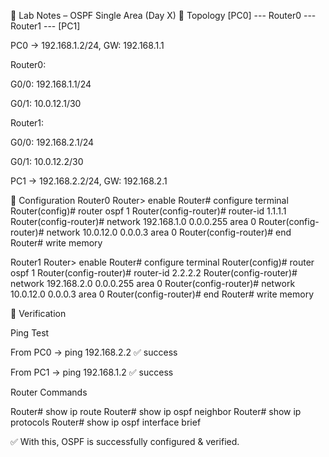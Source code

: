 🧪 Lab Notes – OSPF Single Area (Day X)
🔹 Topology
[PC0] --- Router0 --- Router1 --- [PC1]


PC0 → 192.168.1.2/24, GW: 192.168.1.1

Router0:

G0/0: 192.168.1.1/24

G0/1: 10.0.12.1/30

Router1:

G0/0: 192.168.2.1/24

G0/1: 10.0.12.2/30

PC1 → 192.168.2.2/24, GW: 192.168.2.1

🔹 Configuration
Router0
Router> enable
Router# configure terminal
Router(config)# router ospf 1
Router(config-router)# router-id 1.1.1.1
Router(config-router)# network 192.168.1.0 0.0.0.255 area 0
Router(config-router)# network 10.0.12.0 0.0.0.3 area 0
Router(config-router)# end
Router# write memory

Router1
Router> enable
Router# configure terminal
Router(config)# router ospf 1
Router(config-router)# router-id 2.2.2.2
Router(config-router)# network 192.168.2.0 0.0.0.255 area 0
Router(config-router)# network 10.0.12.0 0.0.0.3 area 0
Router(config-router)# end
Router# write memory

🔹 Verification

Ping Test

From PC0 → ping 192.168.2.2 ✅ success

From PC1 → ping 192.168.1.2 ✅ success

Router Commands

Router# show ip route
Router# show ip ospf neighbor
Router# show ip protocols
Router# show ip ospf interface brief


✅ With this, OSPF is successfully configured & verified.

